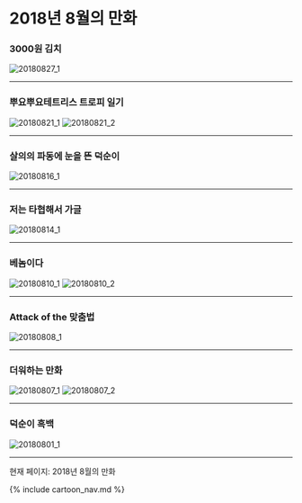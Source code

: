 # 2018년 8월의 만화

### 3000원 김치
![20180827_1](/20180827_1.jpg)

* * *

### 뿌요뿌요테트리스 트로피 일기
![20180821_1](/20180821_1.jpg)
![20180821_2](/20180821_2.jpg)

* * *

### 살의의 파동에 눈을 뜬 덕순이
![20180816_1](/20180816_1.jpg)

* * *

### 저는 타협해서 가글
![20180814_1](/20180814_1.jpg)

* * *

### 베놈이다
![20180810_1](/20180810_1.jpg)
![20180810_2](/20180810_2.jpg)

* * *

### Attack of the 맞춤법
![20180808_1](/20180808_1.jpg)

* * *

### 더워하는 만화
![20180807_1](/20180807_1.jpg)
![20180807_2](/20180807_2.jpg)

* * *

### 덕순이 흑백
![20180801_1](/20180801_1.jpg)

* * *

현재 페이지: 2018년 8월의 만화

{% include cartoon_nav.md %}

